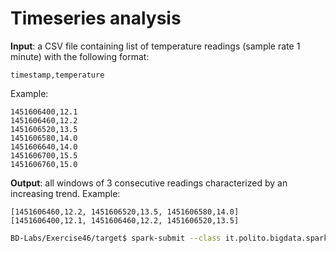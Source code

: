 # Timeseries analysis

**Input**: a CSV file containing list of temperature readings (sample rate 1 minute) with the following format:

    timestamp,temperature

Example:

    1451606400,12.1
    1451606460,12.2
    1451606520,13.5
    1451606580,14.0
    1451606640,14.0
    1451606700,15.5
    1451606760,15.0

**Output**: all windows of 3 consecutive readings characterized by an increasing trend. Example:

    [1451606460,12.2, 1451606520,13.5, 1451606580,14.0]
    [1451606400,12.1, 1451606460,12.2, 1451606520,13.5]

```sh
BD-Labs/Exercise46/target$ spark-submit --class it.polito.bigdata.spark.SparkDriver --deploy-mode client --master local Exercise46-1.jar ./in/ ./out/
```
